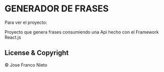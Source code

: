 # GENERADOR DE FRASES
                                          



Para ver el proyecto: 

Proyecto que genera frases consumiendo una Api hecho con el Framework React.js

## License & Copyright
© Jose Franco Nieto